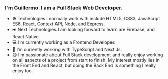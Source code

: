 ### I'm Guillermo. I am a Full Stack Web Developer.

- ⚙️ Technologies I normally work with include HTML5, CSS3, JavaScript ES6, React, Context API, Node, and Express.
- ⏭️ Next Technologies I am looking forward to learn are Firebase, and React Native.
- 💻 I’m currently working as a Frontend Developer.   
- 📖 I’m currently working with TypeScript and Next Js. 
- 😄 I’m passionate about Full Stack development and really enjoy working on all aspects of a project from start to finish. My interest mostly lies in the Front End and React, but doing the Back End is something I really enjoy too.


